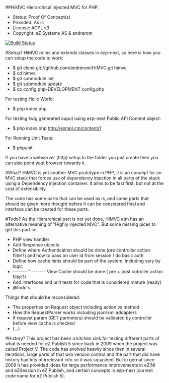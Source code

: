 ##HiMVC
Hierarchical injected MVC for PHP.

* Status: Proof Of Concept(s)
* Provided: As is
* License: AGPL v3
* Copyright: eZ Systems AS & andrerom

[![Build Status](https://secure.travis-ci.org/andrerom/HiMVC.png)](http://travis-ci.org/andrerom/HiMVC)



#Setup?
HiMVC relies and extends classes in ezp-next, so here is how you can setup the code to work:

* $ git clone git://github.com/andrerom/HiMVC.git himvc
* $ cd himvc
* $ git submodule init
* $ git submodule update
* $ cp config.php-DEVELOPMENT config.php


For testing Hello World:

* $ php index.php


For testing twig generated ouput using ezp-next Public API Content object:

* $ php index.php http://exmpl.cm/content/1


For Running Unit Tests:

* $ phpunit


If you have a webserver (http) setup to the folder you just create then you can also point yout browser towards it.

#What?
HiMVC is yet another MVC prototype in PHP, it is an concept for an MVC stack that forces use of dependency injection in all parts of the stack using a Dependency injection container. It aims to be fast first, but not at the cost of extensibility.

The code has some parts that can be used as is, and some parts that should be given more thought before it can be considered final and interface can be created for these parts.

#Todo?
As the Hierarchical part is not yet done, HiMVC atm has an alternative meaning of "Highly injected MVC". But some missing pices to get this part in:

* PHP view handler
* Add Response objects
* Define where Authentication should be done (pre controller action filter?) and how to pass on user id from session / do basic auth
* Define how cache hints should be part of the system, including vary by logic
* ------- " -------  View Cache should be done ( pre + post cotroller action filter?)
* Add interfaces and unit tests for code that is considered mature (ready)
* @todo's

Things that should be reconsidered:

* The properties on Request object including action vs method
* How the RequestParser works including json/xml addapters
* If request param (GET parmeters) should be validated by controller before view cache is checked
* (...)

#History?
This project has been a kitchen sink for testing different parts of what is needed for eZ Publish 5 since back in 2009 when the project was called Project V.
The code has evolved heavily since then in several iterations, large parts of that w/o version control and the part that did have history had lots of irrelevant info so it was squashed. But in gernal since 2009 it has provided ideas for large performance improvements in eZINI and eZSession in eZ Publish, and certain concepts in ezp-next (current code name for eZ Publish 5).
